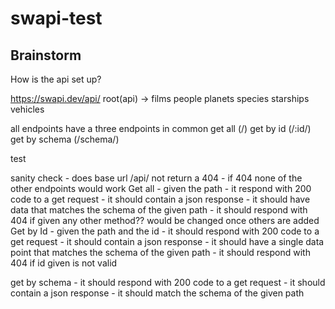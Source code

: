 # swapi-test

## Brainstorm

How is the api set up?


https://swapi.dev/api/
root(api) -> films
             people
             planets
             species
             starships
             vehicles

all endpoints have a three endpoints in common
get all (/)
get by id (/:id/)
get by schema (/schema/)


test 

sanity check
    - does base url /api/ not return a 404
        - if 404 none of the other endpoints would work
Get all 
    - given the path
        - it respond with 200 code to a get request
        - it should contain a json response
        - it should have data that matches the schema of the given path
        - it should respond with 404 if given any other method?? would be changed once others are added
Get by Id
    - given the path and the id
        - it should respond with 200 code to a get request
        - it should contain a json response
        - it should have a single data point that matches the schema of the given path
        - it should respond with 404 if id given is not valid

get by schema 
    - it should respond with 200 code to a get request
    - it should contain a json response
    - it should match the schema of the given path